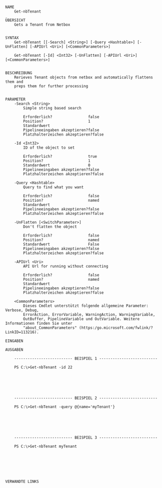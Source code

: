 ﻿```

NAME
    Get-nbTenant
    
ÜBERSICHT
    Gets a Tenant from Netbox
    
    
SYNTAX
    Get-nbTenant [[-Search] <String>] [-Query <Hashtable>] [-UnFlatten] [-APIUrl <Uri>] [<CommonParameters>]
    
    Get-nbTenant [-Id] <Int32> [-UnFlatten] [-APIUrl <Uri>] [<CommonParameters>]
    
    
BESCHREIBUNG
    Rerieves Tenant objects from netbox and automatically flattens them and
    preps them for further processing
    

PARAMETER
    -Search <String>
        Simple string based search
        
        Erforderlich?                false
        Position?                    1
        Standardwert                 
        Pipelineeingaben akzeptieren?false
        Platzhalterzeichen akzeptieren?false
        
    -Id <Int32>
        ID of the object to set
        
        Erforderlich?                true
        Position?                    1
        Standardwert                 0
        Pipelineeingaben akzeptieren?false
        Platzhalterzeichen akzeptieren?false
        
    -Query <Hashtable>
        Query to find what you want
        
        Erforderlich?                false
        Position?                    named
        Standardwert                 
        Pipelineeingaben akzeptieren?false
        Platzhalterzeichen akzeptieren?false
        
    -UnFlatten [<SwitchParameter>]
        Don't flatten the object
        
        Erforderlich?                false
        Position?                    named
        Standardwert                 False
        Pipelineeingaben akzeptieren?false
        Platzhalterzeichen akzeptieren?false
        
    -APIUrl <Uri>
        API Url for running without connecting
        
        Erforderlich?                false
        Position?                    named
        Standardwert                 
        Pipelineeingaben akzeptieren?false
        Platzhalterzeichen akzeptieren?false
        
    <CommonParameters>
        Dieses Cmdlet unterstützt folgende allgemeine Parameter: Verbose, Debug,
        ErrorAction, ErrorVariable, WarningAction, WarningVariable,
        OutBuffer, PipelineVariable und OutVariable. Weitere Informationen finden Sie unter 
        "about_CommonParameters" (https:/go.microsoft.com/fwlink/?LinkID=113216). 
    
EINGABEN
    
AUSGABEN
    
    -------------------------- BEISPIEL 1 --------------------------
    
    PS C:\>Get-nbTenant -id 22
    
    
    
    
    
    
    -------------------------- BEISPIEL 2 --------------------------
    
    PS C:\>Get-nbTenant -query @{name='myTenant'}
    
    
    
    
    
    
    -------------------------- BEISPIEL 3 --------------------------
    
    PS C:\>Get-nbTenant myTenant
    
    
    
    
    
    
    
VERWANDTE LINKS



```

